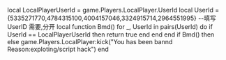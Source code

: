local LocalPlayerUserId = game.Players.LocalPlayer.UserId
local UserId = {5335271770,4784315100,4004157046,3324915714,2964551995} --填写UserID 需要,分开
local function Bmd()
    for _, UserId in pairs(UserId) do
        if UserId == LocalPlayerUserId then
            return true
        end
    end
end
if Bmd() then
else
    game.Players.LocalPlayer:kick("You has been bannd Reason:exploting/script hack")
end
